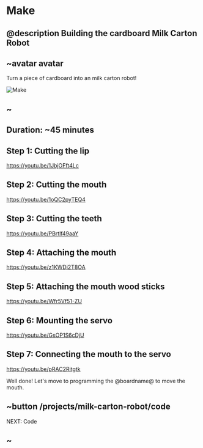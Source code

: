 # Make
## @description Building the cardboard Milk Carton Robot

## ~avatar avatar

Turn a piece of cardboard into an milk carton robot!

![Make](/static/mb/projects/milk-carton-robot/make.jpg)

## ~

## Duration: ~45 minutes


## Step 1: Cutting the lip

https://youtu.be/1JbjOFft4Lc

## Step 2: Cutting the mouth

https://youtu.be/1oQC2pyTEQ4

## Step 3: Cutting the teeth

https://youtu.be/PBrtlf49aaY

## Step 4: Attaching the mouth

https://youtu.be/z1KWDi2T8OA

## Step 5: Attaching the mouth wood sticks

https://youtu.be/Wfr5Vf51-ZU

## Step 6: Mounting the servo

https://youtu.be/GsOP1S6cDjU

## Step 7: Connecting the mouth to the servo

https://youtu.be/pRAC2Ritgtk


Well done! Let's move to programming the @boardname@ to move the mouth.

## ~button /projects/milk-carton-robot/code
NEXT: Code
## ~